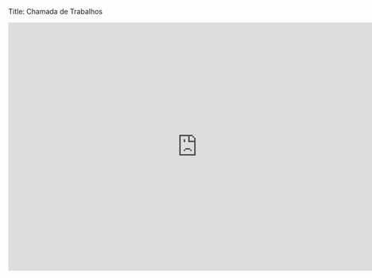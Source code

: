 Title: Chamada de Trabalhos

<iframe src="https://docs.google.com/forms/d/e/1FAIpQLSfLbz8GoXK_O0kbuogS10ZxZ1wkcw1zPDqA-t2zNaHDXnV1Rg/viewform?embedded=true" width="760" height="500" frameborder="0" marginheight="0" marginwidth="0">Carregando...</iframe>